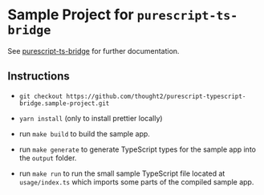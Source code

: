 # Sample Project for `purescript-ts-bridge`

See [purescript-ts-bridge](https://github.com/thought2/purescript-ts-bridge) for further documentation.


## Instructions

- `git checkout https://github.com/thought2/purescript-typescript-bridge.sample-project.git`

- `yarn install` (only to install prettier locally)

- run `make build` to build the sample app.

- run `make generate` to generate TypeScript types for the sample app into the `output` folder.

- run `make run` to run the small sample TypeScript file located at `usage/index.ts` which imports some parts of the compiled sample app.
